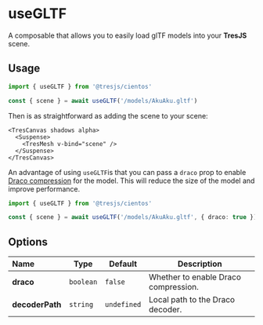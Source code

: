 # useGLTF

A composable that allows you to easily load glTF models into your **TresJS** scene.

## Usage

```ts
import { useGLTF } from '@tresjs/cientos'

const { scene } = await useGLTF('/models/AkuAku.gltf')
```

Then is as straightforward as adding the scene to your scene:

```html{3}
<TresCanvas shadows alpha>
  <Suspense>
    <TresMesh v-bind="scene" />
  </Suspense>
</TresCanvas>
```

An advantage of using `useGLTF`is that you can pass a `draco` prop to enable [Draco compression](https://threejs.org/docs/index.html?q=drac#examples/en/loaders/DRACOLoader) for the model. This will reduce the size of the model and improve performance.

```ts
import { useGLTF } from '@tresjs/cientos'

const { scene } = await useGLTF('/models/AkuAku.gltf', { draco: true })
```

## Options

| Name            | Type      | Default     | Description                          |
| :-------------- | --------- | ----------- | ------------------------------------ |
| **draco**       | `boolean` | `false`     | Whether to enable Draco compression. |
| **decoderPath** | `string`  | `undefined` | Local path to the Draco decoder.     |
